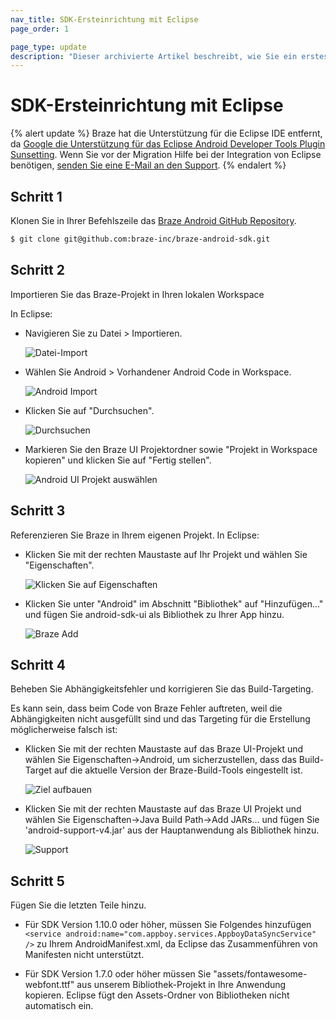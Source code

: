```yaml
---
nav_title: SDK-Ersteinrichtung mit Eclipse
page_order: 1

page_type: update
description: "Dieser archivierte Artikel beschreibt, wie Sie ein erstes SDK-Setup mit Eclipse durchführen. Braze hat die Unterstützung für die Eclipse IDE eingestellt."
---
```


# SDK-Ersteinrichtung mit Eclipse

{% alert update %}
Braze hat die Unterstützung für die Eclipse IDE entfernt, da [Google die Unterstützung für das Eclipse Android Developer Tools Plugin Sunsetting](http://android-developers.blogspot.com/2015/06/an-update-on-eclipse-android-developer.html). Wenn Sie vor der Migration Hilfe bei der Integration von Eclipse benötigen, [senden Sie eine E-Mail an den Support]({{site.baseurl}}/support_contact/).
{% endalert %}

## Schritt 1
Klonen Sie in Ihrer Befehlszeile das [Braze Android GitHub Repository](https://github.com/braze-inc/braze-android-sdk).

```bash
$ git clone git@github.com:braze-inc/braze-android-sdk.git
```

## Schritt 2
Importieren Sie das Braze-Projekt in Ihren lokalen Workspace

In Eclipse:

  - Navigieren Sie zu Datei > Importieren.

    ![Datei-Import]({{site.baseurl}}/assets/img_archive/file_import.png)
  - Wählen Sie Android > Vorhandener Android Code in Workspace.

    ![Android Import]({{site.baseurl}}/assets/img_archive/android_import.png)
  - Klicken Sie auf "Durchsuchen".

    ![Durchsuchen]({{site.baseurl}}/assets/img_archive/click_browse.png)
  - Markieren Sie den Braze UI Projektordner sowie "Projekt in Workspace kopieren" und klicken Sie auf "Fertig stellen".

    ![Android UI Projekt auswählen]({{site.baseurl}}/assets/img_archive/select_project_android.png)

## Schritt 3
Referenzieren Sie Braze in Ihrem eigenen Projekt.
In Eclipse:

  - Klicken Sie mit der rechten Maustaste auf Ihr Projekt und wählen Sie "Eigenschaften".

    ![Klicken Sie auf Eigenschaften]({{site.baseurl}}/assets/img_archive/click_properties.png)
  - Klicken Sie unter "Android" im Abschnitt "Bibliothek" auf "Hinzufügen..." und fügen Sie android-sdk-ui als Bibliothek zu Ihrer App hinzu.

    ![Braze Add]({{site.baseurl}}/assets/img_archive/add_appboy_ui.png)

## Schritt 4
Beheben Sie Abhängigkeitsfehler und korrigieren Sie das Build-Targeting.

Es kann sein, dass beim Code von Braze Fehler auftreten, weil die Abhängigkeiten nicht ausgefüllt sind und das Targeting für die Erstellung möglicherweise falsch ist:

   - Klicken Sie mit der rechten Maustaste auf das Braze UI-Projekt und wählen Sie Eigenschaften->Android, um sicherzustellen, dass das Build-Target auf die aktuelle Version der Braze-Build-Tools eingestellt ist.

      ![Ziel aufbauen]({{site.baseurl}}/assets/img_archive/build_target.png)
   - Klicken Sie mit der rechten Maustaste auf das Braze UI Projekt und wählen Sie Eigenschaften->Java Build Path->Add JARs... und fügen Sie 'android-support-v4.jar' aus der Hauptanwendung als Bibliothek hinzu.

      ![Support]({{site.baseurl}}/assets/img_archive/android_support_v4.png)

## Schritt 5

Fügen Sie die letzten Teile hinzu.

  - Für SDK Version 1.10.0 oder höher, müssen Sie Folgendes hinzufügen
  `<service android:name="com.appboy.services.AppboyDataSyncService" />`
  zu Ihrem AndroidManifest.xml, da Eclipse das Zusammenführen von Manifesten nicht unterstützt.

  - Für SDK Version 1.7.0 oder höher müssen Sie "assets/fontawesome-webfont.ttf" aus unserem Bibliothek-Projekt in Ihre Anwendung kopieren. Eclipse fügt den Assets-Ordner von Bibliotheken nicht automatisch ein.

